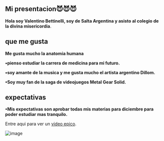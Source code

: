 ## Mi presentacion😈😈😈 ##
__Hola soy Valentino Bettinelli, soy de Salta Argentina y asisto al colegio de la divina misericordia__.

## que me gusta ##
__Me gusta mucho la anatomia humana__

__•pienso estudiar la carrera de medicina para mi futuro.__

__•soy amante de la musica y me gusta mucho el artista argentino Dillom.__

__•Soy muy fan de la saga de videojuegos Metal Gear Solid.__

## expectativas ##

__•Mis expectativas son aprobar todas mis materias para diciembre para poder estudiar mas tranquilo.__

Entre aqui para ver un [video epico](https://youtu.be/BEwzyezot3s?si=y01f0JNJE4mzVWZO).

![image](https://github.com/tinobett/tinobett/assets/172041694/571edcc3-b272-450f-9c3f-be1f9c6d2054)
